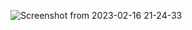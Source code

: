 ![Screenshot from 2023-02-16 21-24-33](https://user-images.githubusercontent.com/47878607/219418783-ff95f828-3fc0-4e20-ad2e-934d888cbd1b.png)
